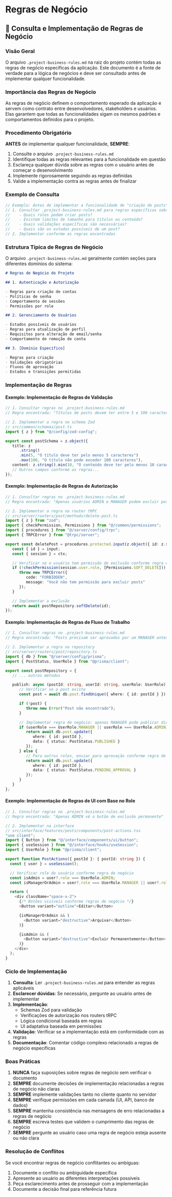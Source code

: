 # Regras de Negócio

## 📝 Consulta e Implementação de Regras de Negócio

### **Visão Geral**

O arquivo `.project-business-rules.md` na raiz do projeto contém todas as regras de negócio específicas da aplicação.
Este documento é a fonte de verdade para a lógica de negócios e deve ser consultado antes de implementar qualquer
funcionalidade.

### **Importância das Regras de Negócio**

As regras de negócio definem o comportamento esperado da aplicação e servem como contrato entre desenvolvedores,
stakeholders e usuários. Elas garantem que todas as funcionalidades sigam os mesmos padrões e comportamentos definidos
para o projeto.

### **Procedimento Obrigatório**

**ANTES** de implementar qualquer funcionalidade, **SEMPRE**:

1. Consulte o arquivo `.project-business-rules.md`
2. Identifique todas as regras relevantes para a funcionalidade em questão
3. Esclareça qualquer dúvida sobre as regras com o usuário antes de começar o desenvolvimento
4. Implemente rigorosamente seguindo as regras definidas
5. Valide a implementação contra as regras antes de finalizar

### **Exemplo de Consulta**

```typescript
// Exemplo: Antes de implementar a funcionalidade de "criação de posts"
// 1. Consultar .project-business-rules.md para regras específicas sobre posts:
//    - Quais roles podem criar posts?
//    - Existem limites de tamanho para títulos ou conteúdo?
//    - Quais validações específicas são necessárias?
//    - Quais são os estados possíveis de um post?
// 2. Implementar conforme as regras encontradas
```

### **Estrutura Típica de Regras de Negócio**

O arquivo `.project-business-rules.md` geralmente contém seções para diferentes domínios do sistema:

```markdown
# Regras de Negócio do Projeto

## 1. Autenticação e Autorização

- Regras para criação de contas
- Políticas de senha
- Comportamento de sessões
- Permissões por role

## 2. Gerenciamento de Usuários

- Estados possíveis de usuários
- Regras para atualização de perfil
- Requisitos para alteração de email/senha
- Comportamento de remoção de conta

## 3. [Domínio Específico]

- Regras para criação
- Validações obrigatórias
- Fluxos de aprovação
- Estados e transições permitidas
```

### **Implementação de Regras**

#### **Exemplo: Implementação de Regras de Validação**

```typescript
// 1. Consultar regras no .project-business-rules.md
// Regra encontrada: "Títulos de posts devem ter entre 5 e 100 caracteres"

// 2. Implementar a regra no schema Zod
// src/common/schemas/post.ts
import { z } from "@/config/zod-config";

export const postSchema = z.object({
   title: z
      .string()
      .min(5, "O título deve ter pelo menos 5 caracteres")
      .max(100, "O título não pode exceder 100 caracteres"),
   content: z.string().min(10, "O conteúdo deve ter pelo menos 10 caracteres")
   // Outros campos conforme as regras...
});
```

#### **Exemplo: Implementação de Regras de Autorização**

```typescript
// 1. Consultar regras no .project-business-rules.md
// Regra encontrada: "Apenas usuários ADMIN e MANAGER podem excluir posts"

// 2. Implementar a regra no router tRPC
// src/server/routers/post/methods/delete-post.ts
import { z } from "zod";
import { checkPermission, Permissions } from "@/common/permissions";
import { procedures } from "@/server/config/trpc";
import { TRPCError } from "@trpc/server";

export const deletePost = procedures.protected.input(z.object({ id: z.string() })).mutation(async ({ input, ctx }) => {
   const { id } = input;
   const { session } = ctx;

   // Verificar se o usuário tem permissão de exclusão conforme regra de negócio
   if (!checkPermission(session.user.role, [Permissions.SOFT_DELETE])) {
      throw new TRPCError({
         code: "FORBIDDEN",
         message: "Você não tem permissão para excluir posts"
      });
   }

   // Implementar a exclusão
   return await postRepository.softDelete(id);
});
```

#### **Exemplo: Implementação de Regras de Fluxo de Trabalho**

```typescript
// 1. Consultar regras no .project-business-rules.md
// Regra encontrada: "Posts precisam ser aprovados por um MANAGER antes de publicação"

// 2. Implementar a regra no repository
// src/server/routers/post/repository.ts
import { db } from "@/server/config/prisma";
import { PostStatus, UserRole } from "@prisma/client";

export const postRepository = {
   // ... outros métodos

   publish: async (postId: string, userId: string, userRole: UserRole) => {
      // Verificar se o post existe
      const post = await db.post.findUnique({ where: { id: postId } });

      if (!post) {
         throw new Error("Post não encontrado");
      }

      // Implementar regra de negócio: apenas MANAGER pode publicar diretamente
      if (userRole === UserRole.MANAGER || userRole === UserRole.ADMIN) {
         return await db.post.update({
            where: { id: postId },
            data: { status: PostStatus.PUBLISHED }
         });
      } else {
         // Para outros roles, enviar para aprovação conforme regra de negócio
         return await db.post.update({
            where: { id: postId },
            data: { status: PostStatus.PENDING_APPROVAL }
         });
      }
   }
};
```

#### **Exemplo: Implementação de Regras de UI com Base no Role**

```typescript
// 1. Consultar regras no .project-business-rules.md
// Regra encontrada: "Apenas ADMIN vê o botão de exclusão permanente"

// 2. Implementar na interface
// src/interface/features/posts/components/post-actions.tsx
"use client";
import { Button } from "@/interface/components/ui/button";
import { useSession } from "@/interface/hooks/useSession";
import { UserRole } from "@prisma/client";

export function PostActions({ postId }: { postId: string }) {
  const { user } = useSession();

  // Verificar role do usuário conforme regra de negócio
  const isAdmin = user?.role === UserRole.ADMIN;
  const isManagerOrAdmin = user?.role === UserRole.MANAGER || user?.role === UserRole.ADMIN;

  return (
    <div className="space-x-2">
      {/* Botões visíveis conforme regras de negócio */}
      <Button variant="outline">Editar</Button>

      {isManagerOrAdmin && (
        <Button variant="destructive">Arquivar</Button>
      )}

      {isAdmin && (
        <Button variant="destructive">Excluir Permanentemente</Button>
      )}
    </div>
  );
}
```

### **Ciclo de Implementação**

1. **Consulta**: Ler `.project-business-rules.md` para entender as regras aplicáveis
2. **Esclarecer dúvidas**: Se necessário, pergunte ao usuário antes de implementar
3. **Implementação**:
   - Schemas Zod para validação
   - Verificações de autorização nos routers tRPC
   - Lógica condicional baseada em regras
   - UI adaptativa baseada em permissões
4. **Validação**: Verificar se a implementação está em conformidade com as regras
5. **Documentação**: Comentar código complexo relacionado a regras de negócio específicas

### **Boas Práticas**

1. **NUNCA** faça suposições sobre regras de negócio sem verificar o documento
2. **SEMPRE** documente decisões de implementação relacionadas a regras de negócio não claras
3. **SEMPRE** implemente validações tanto no cliente quanto no servidor
4. **SEMPRE** verifique permissões em cada camada (UI, API, banco de dados)
5. **SEMPRE** mantenha consistência nas mensagens de erro relacionadas a regras de negócio
6. **SEMPRE** escreva testes que validem o cumprimento das regras de negócio
7. **SEMPRE** pergunte ao usuário caso uma regra de negócio esteja ausente ou não clara

### **Resolução de Conflitos**

Se você encontrar regras de negócio conflitantes ou ambíguas:

1. Documente o conflito ou ambiguidade específica
2. Apresente ao usuário as diferentes interpretações possíveis
3. Peça esclarecimento antes de prosseguir com a implementação
4. Documente a decisão final para referência futura
